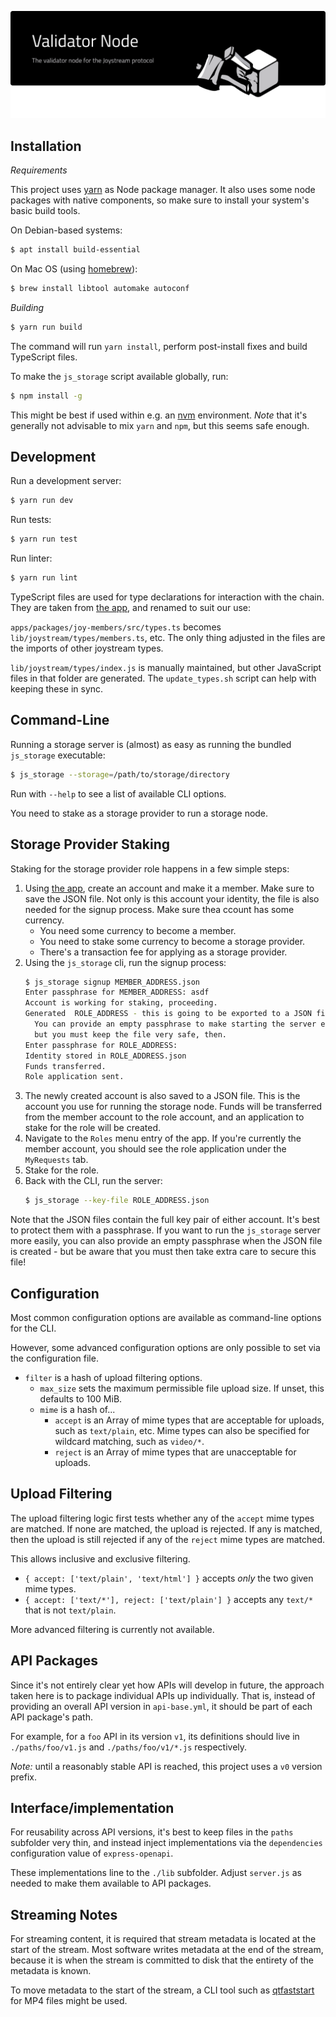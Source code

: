 ![Storage Nodes for Joystream](./banner.svg)

Installation
------------

*Requirements*

This project uses [yarn](https://yarnpkg.com/) as Node package manager. It also
uses some node packages with native components, so make sure to install your
system's basic build tools.

On Debian-based systems:

```bash
$ apt install build-essential
```

On Mac OS (using [homebrew](https://brew.sh/)):

```bash
$ brew install libtool automake autoconf
```

*Building*

```bash
$ yarn run build
```

The command will run `yarn install`, perform post-install fixes and build
TypeScript files.

To make the `js_storage` script available globally, run:

```bash
$ npm install -g
```

This might be best if used within e.g. an [nvm](https://github.com/creationix/nvm)
environment. *Note* that it's generally not advisable to mix `yarn` and `npm`, but
this seems safe enough.

Development
-----------

Run a development server:

```bash
$ yarn run dev
```

Run tests:
```bash
$ yarn run test
```

Run linter:
```bash
$ yarn run lint
```

TypeScript files are used for type declarations for interaction with the chain.
They are taken from [the app](https://github.com/Joystream/apps), and renamed
to suit our use:

`apps/packages/joy-members/src/types.ts` becomes `lib/joystream/types/members.ts`,
etc. The only thing adjusted in the files are the imports of other joystream
types.

`lib/joystream/types/index.js` is manually maintained, but other JavaScript
files in that folder are generated. The `update_types.sh` script can help with
keeping these in sync.

Command-Line
------------

Running a storage server is (almost) as easy as running the bundled `js_storage`
executable:

```bash
$ js_storage --storage=/path/to/storage/directory
```

Run with `--help` to see a list of available CLI options.

You need to stake as a storage provider to run a storage node.

Storage Provider Staking
------------------------

Staking for the storage provider role happens in a few simple steps:

1. Using [the app](https://github.com/Joystream/apps), create an account and make
   it a member. Make sure to save the JSON file. Not only is this account your
   identity, the file is also needed for the signup process. Make sure thea ccount
   has some currency. 
   - You need some currency to become a member.
   - You need to stake some currency to become a storage provider.
   - There's a transaction fee for applying as a storage provider.
1. Using the `js_storage` cli, run the signup process:
   ```bash
   $ js_storage signup MEMBER_ADDRESS.json
   Enter passphrase for MEMBER_ADDRESS: asdf
   Account is working for staking, proceeding.
   Generated  ROLE_ADDRESS - this is going to be exported to a JSON file.
     You can provide an empty passphrase to make starting the server easier,
     but you must keep the file very safe, then.
   Enter passphrase for ROLE_ADDRESS:
   Identity stored in ROLE_ADDRESS.json
   Funds transferred.
   Role application sent.
   ```
1. The newly created account is also saved to a JSON file. This is the account
   you use for running the storage node. Funds will be transferred from the member
   account to the role account, and an application to stake for the role will be
   created.
1. Navigate to the `Roles` menu entry of the app. If you're currently the member
   account, you should see the role application under the `MyRequests` tab.
1. Stake for the role.
1. Back with the CLI, run the server:
   ```bash
   $ js_storage --key-file ROLE_ADDRESS.json
   ```

Note that the JSON files contain the full key pair of either account. It's best
to protect them with a passphrase. If you want to run the `js_storage` server
more easily, you can also provide an empty passphrase when the JSON file is
created - but be aware that you must then take extra care to secure this file!

Configuration
-------------

Most common configuration options are available as command-line options
for the CLI.

However, some advanced configuration options are only possible to set
via the configuration file.

* `filter` is a hash of upload filtering options.
  * `max_size` sets the maximum permissible file upload size. If unset,
    this defaults to 100 MiB.
  * `mime` is a hash of...
    * `accept` is an Array of mime types that are acceptable for uploads,
      such as `text/plain`, etc. Mime types can also be specified for
      wildcard matching, such as `video/*`.
    * `reject` is an Array of mime types that are unacceptable for uploads.

Upload Filtering
----------------

The upload filtering logic first tests whether any of the `accept` mime types
are matched. If none are matched, the upload is rejected. If any is matched,
then the upload is still rejected if any of the `reject` mime types are
matched.

This allows inclusive and exclusive filtering.

* `{ accept: ['text/plain', 'text/html'] }` accepts *only* the two given mime types.
* `{ accept: ['text/*'], reject: ['text/plain'] }` accepts any `text/*` that is not
  `text/plain`.

More advanced filtering is currently not available.

API Packages
------------

Since it's not entirely clear yet how APIs will develop in future, the approach
taken here is to package individual APIs up individually. That is, instead of
providing an overall API version in `api-base.yml`, it should be part of each
API package's path.

For example, for a `foo` API in its version `v1`, its definitions should live
in `./paths/foo/v1.js` and `./paths/foo/v1/*.js` respectively.

*Note:* until a reasonably stable API is reached, this project uses a `v0`
version prefix.

Interface/implementation
------------------------

For reusability across API versions, it's best to keep files in the `paths`
subfolder very thin, and instead inject implementations via the `dependencies`
configuration value of `express-openapi`.

These implementations line to the `./lib` subfolder. Adjust `server.js` as
needed to make them available to API packages.

Streaming Notes
---------------

For streaming content, it is required that stream metadata is located at the
start of the stream. Most software writes metadata at the end of the stream,
because it is when the stream is committed to disk that the entirety of the
metadata is known.

To move metadata to the start of the stream, a CLI tool such as
[qtfaststart](https://github.com/danielgtaylor/qtfaststart) for MP4 files might
be used.
